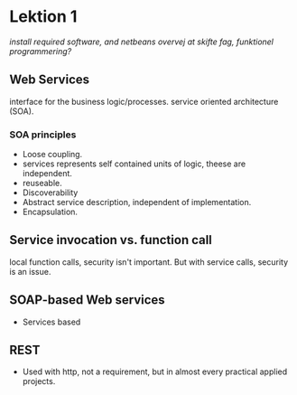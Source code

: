 # Lektion 1
*install required software, and netbeans*
*overvej at skifte fag, funktionel programmering?*
## Web Services
interface for the business logic/processes.
service oriented architecture (SOA).
### SOA principles
* Loose coupling.
* services represents self contained units of logic, theese are independent.
* reuseable.
* Discoverability
* Abstract service description, independent of implementation.
* Encapsulation.

## Service invocation vs. function call
local function calls, security isn't important.
But with service calls, security is an issue.

## SOAP-based Web services
* Services based
## REST
* Used with http, not a requirement, but in almost every practical applied projects.
